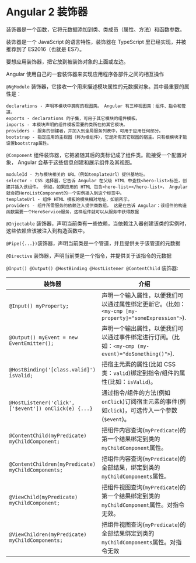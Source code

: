 # Angular 2 装饰器

装饰器是一个函数，它将元数据添加到类、类成员（属性、方法）和函数参数。

装饰器是一个 JavaScript 的语言特性，装饰器在 TypeScript 里已经实现，并被推荐到了 ES2016（也就是 ES7）。

要想应用装饰器，把它放到被装饰对象的上面或左边。

Angular 使用自己的一套装饰器来实现应用程序各部件之间的相互操作

`@NgModule` 装饰器，它接收一个用来描述模块属性的元数据对象。其中最重要的属性是：

    declarations - 声明本模块中拥有的视图类。 Angular 有三种视图类：组件、指令和管道。
    exports - declarations 的子集，可用于其它模块的组件模板。
    imports - 本模块声明的组件模板需要的类所在的其它模块。
    providers - 服务的创建者，并加入到全局服务列表中，可用于应用任何部分。
    bootstrap - 指定应用的主视图（称为根组件），它是所有其它视图的宿主。只有根模块才能设置bootstrap属性。

`@Component` 组件装饰器，它把紧随其后的类标记成了组件类。能接受一个配置对象， Angular 会基于这些信息创建和展示组件及其视图。

    moduleId - 为与模块相关的 URL（例如templateUrl）提供基地址。
    selector - CSS 选择器，它告诉 Angular 在父级 HTML 中查找<hero-list>标签，创建并插入该组件。 例如，如果应用的 HTML 包含<hero-list></hero-list>， Angular 就会把HeroListComponent的一个实例插入到这个标签中。
    templateUrl - 组件 HTML 模板的模块相对地址，如前所示。
    providers - 组件所需服务的依赖注入提供商数组。 这是在告诉 Angular：该组件的构造函数需要一个HeroService服务，这样组件就可以从服务中获得数据

`@Injectable` 装饰器，声明当前类有一些依赖，当依赖注入器创建该类的实例时，这些依赖应该被注入到构造函数中。

`@Pipe({...})`装饰器，声明当前类是一个管道，并且提供关于该管道的元数据

`@Directive` 装饰器，声明当前类是一个指令，并提供关于该指令的元数据

`@Input() @Output() @HostBinding @HostListener @ContentChild` 装饰器:

| 装饰器                                                | 介绍                                                                                                  |
| ----------------------------------------------------- | ----------------------------------------------------------------------------------------------------- |
| `@Input() myProperty;`                                | 声明一个输入属性，以便我们可以通过属性绑定更新它。(比如： `<my-cmp [my-property]="someExpression">`). |
| `@Output() myEvent = new EventEmitter();`             | 声明一个输出属性，以便我们可以通过事件绑定进行订阅。(比如：`<my-cmp (my-event)="doSomething()">`).    |
| `@HostBinding('[class.valid]') isValid;`              | 把宿主元素的属性(比如 CSS 类：`valid`)绑定到指令/组件的属性(比如：`isValid`)。                        |
| `@HostListener('click', ['$event']) onClick(e) {...}` | 通过指令/组件的方法(例如`onClick`)订阅宿主元素的事件(例如`click`)，可选传入一个参数(`$event`)。       |
| `@ContentChild(myPredicate) myChildComponent;`        | 把组件内容查询(`myPredicate`)的第一个结果绑定到类的`myChildComponent`属性。                           |
| `@ContentChildren(myPredicate) myChildComponents;`    | 把组件内容查询(`myPredicate`)的全部结果，绑定到类的`myChildComponents`属性。                          |
| `@ViewChild(myPredicate) myChildComponent;`           | 把组件视图查询(`myPredicate`)的第一个结果绑定到类的`myChildComponent`属性。对指令无效。               |
| `@ViewChildren(myPredicate) myChildComponents;`       | 把组件视图查询(`myPredicate`)的全部结果绑定到类的`myChildComponents`属性。对指令无效                  |

